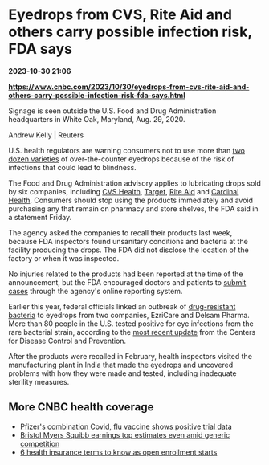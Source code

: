 # Eyedrops from CVS, Rite Aid and others carry possible infection risk, FDA says

**2023-10-30 21:06**

**https://www.cnbc.com/2023/10/30/eyedrops-from-cvs-rite-aid-and-others-carry-possible-infection-risk-fda-says.html**

Signage is seen outside the U.S. Food and Drug Administration headquarters in White Oak, Maryland, Aug. 29, 2020.

Andrew Kelly | Reuters

U.S. health regulators are warning consumers not to use more than [two dozen varieties](https://www.fda.gov/drugs/drug-safety-and-availability/fda-warns-consumers-not-purchase-or-use-certain-eye-drops-several-major-brands-due-risk-eye) of over-the-counter eyedrops because of the risk of infections that could lead to blindness.

The Food and Drug Administration advisory applies to lubricating drops sold by six companies, including [CVS Health](https://www.cnbc.com/quotes/CVS/), [Target](https://www.cnbc.com/quotes/TGT/), [Rite Aid](https://www.cnbc.com/quotes/RAD/) and [Cardinal Health](https://www.cnbc.com/quotes/CAH/). Consumers should stop using the products immediately and avoid purchasing any that remain on pharmacy and store shelves, the FDA said in a statement Friday.

The agency asked the companies to recall their products last week, because FDA inspectors found unsanitary conditions and bacteria at the facility producing the drops. The FDA did not disclose the location of the factory or when it was inspected.

No injuries related to the products had been reported at the time of the announcement, but the FDA encouraged doctors and patients to [submit cases](https://www.fda.gov/safety/medwatch-fda-safety-information-and-adverse-event-reporting-program) through the agency's online reporting system.

Earlier this year, federal officials linked an outbreak of [drug-resistant bacteria](https://apnews.com/article/new-york-city-business-health-4572be6da44f4fab4e0f691f5e37e3ed) to eyedrops from two companies, EzriCare and Delsam Pharma. More than 80 people in the U.S. tested positive for eye infections from the rare bacterial strain, according to the [most recent update](https://www.cdc.gov/hai/outbreaks/crpa-artificial-tears.html#anchor_1674746879046) from the Centers for Disease Control and Prevention.

After the products were recalled in February, health inspectors visited the manufacturing plant in India that made the eyedrops and uncovered problems with how they were made and tested, including inadequate sterility measures.

More CNBC health coverage
-------------------------

*   [Pfizer's combination Covid, flu vaccine shows positive trial data](https://www.cnbc.com/2023/10/26/pfizer-combination-covid-flu-vaccine-shows-positive-trial-data.html)
*   [Bristol Myers Squibb earnings top estimates even amid generic competition](https://www.cnbc.com/2023/10/26/bristol-myers-squibb-bmy-q3-earnings-report-2023.html)
*   [6 health insurance terms to know as open enrollment starts](https://www.cnbc.com/2023/10/24/health-insurance-terms-to-know-as-open-enrollment-starts.html)